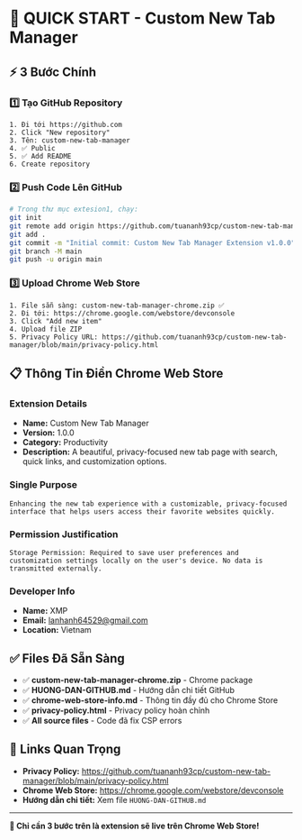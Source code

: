 # 🚀 QUICK START - Custom New Tab Manager

## ⚡ 3 Bước Chính

### 1️⃣ Tạo GitHub Repository
```
1. Đi tới https://github.com
2. Click "New repository"  
3. Tên: custom-new-tab-manager
4. ✅ Public
5. ✅ Add README
6. Create repository
```

### 2️⃣ Push Code Lên GitHub
```bash
# Trong thư mục extesion1, chạy:
git init
git remote add origin https://github.com/tuananh93cp/custom-new-tab-manager.git
git add .
git commit -m "Initial commit: Custom New Tab Manager Extension v1.0.0"
git branch -M main
git push -u origin main
```

### 3️⃣ Upload Chrome Web Store
```
1. File sẵn sàng: custom-new-tab-manager-chrome.zip ✅
2. Đi tới: https://chrome.google.com/webstore/devconsole
3. Click "Add new item"
4. Upload file ZIP
5. Privacy Policy URL: https://github.com/tuananh93cp/custom-new-tab-manager/blob/main/privacy-policy.html
```

## 📋 Thông Tin Điền Chrome Web Store

### Extension Details
- **Name:** Custom New Tab Manager
- **Version:** 1.0.0  
- **Category:** Productivity
- **Description:** A beautiful, privacy-focused new tab page with search, quick links, and customization options.

### Single Purpose
```
Enhancing the new tab experience with a customizable, privacy-focused interface that helps users access their favorite websites quickly.
```

### Permission Justification
```
Storage Permission: Required to save user preferences and customization settings locally on the user's device. No data is transmitted externally.
```

### Developer Info
- **Name:** XMP
- **Email:** lanhanh64529@gmail.com
- **Location:** Vietnam

## ✅ Files Đã Sẵn Sàng

- ✅ **custom-new-tab-manager-chrome.zip** - Chrome package  
- ✅ **HUONG-DAN-GITHUB.md** - Hướng dẫn chi tiết GitHub
- ✅ **chrome-web-store-info.md** - Thông tin đầy đủ cho Chrome Store
- ✅ **privacy-policy.html** - Privacy policy hoàn chỉnh
- ✅ **All source files** - Code đã fix CSP errors

## 🔗 Links Quan Trọng

- **Privacy Policy:** https://github.com/tuananh93cp/custom-new-tab-manager/blob/main/privacy-policy.html
- **Chrome Web Store:** https://chrome.google.com/webstore/devconsole
- **Hướng dẫn chi tiết:** Xem file `HUONG-DAN-GITHUB.md`

---
**🎯 Chỉ cần 3 bước trên là extension sẽ live trên Chrome Web Store!** 